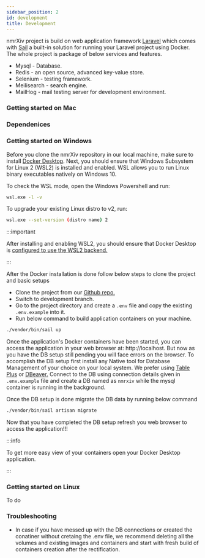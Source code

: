 ```yaml
---
sidebar_position: 2
id: development
title: Development
---
```


nmrXiv project is build on web application framework [Laravel](https://laravel.com/docs/8.x) which comes with [Sail](https://laravel.com/docs/8.x/sail) a built-in solution for running your Laravel project using Docker. 
The whole project is package of below services and features.
* Mysql - Database.
* Redis - an open source, advanced key-value store.
* Selenium - testing framework.
* Meilisearch - search engine.
* MailHog - mail testing server for development environment.


### Getting started on Mac

### Dependenices 


### Getting started on Windows

Before you clone the nmrXiv repository in our local machine, make sure to install [Docker Desktop](https://www.docker.com/products/docker-desktop). 
Next, you should ensure that Windows Subsystem for Linux 2 (WSL2) is installed and enabled. WSL allows you to run Linux binary executables natively on Windows 10.

To check the WSL mode, open the Windows Powershell and run:

```bash
wsl.exe -l -v
```

To upgrade your existing Linux distro to v2, run:
```bash
wsl.exe --set-version (distro name) 2
```

:::important

After installing and enabling WSL2, you should ensure that Docker Desktop is [configured to use the WSL2 backend.](https://docs.docker.com/desktop/windows/wsl/)

:::

After the Docker installation is done follow below steps to clone the project and basic setups
* Clone the project from our [Github repo.](https://github.com/NFDI4Chem/nmrxiv)
* Switch to development branch.
* Go to the project directory and create a `.env` file and copy the existing `.env.example` into it.
* Run below command to build application containers on your machine. 
```bash
./vendor/bin/sail up
```
Once the application's Docker containers have been started, you can access the application in your web browser at: http://localhost.
But now as you have the DB setup still pending you will face errors on the browser. To accomplish the DB setup first install any Native tool for Database Management of your choice on your local system.
We prefer using [Table Plus](https://tableplus.com/download) or [DBeaver.](https://dbeaver.io/download/)
Connect to the DB using connection details given in `.env.example` file and create a DB named as `nmrxiv` while the mysql container is running in the background. 

Once the DB setup is done migrate the DB data by running below command
```bash
./vendor/bin/sail artisan migrate 
```
Now that you have completed the DB setup refresh you web browser to access the application!!! 

:::info

To get more easy view of your containers open your Docker Desktop application.

:::


### Getting started on Linux

To do

### Troubleshooting

* In case if you have messed up with the DB connections or created the conatiner without cretaing the .env file, we recommend deleting all the volumes and existing images and containers and start with fresh build of containers creation after the rectification.
